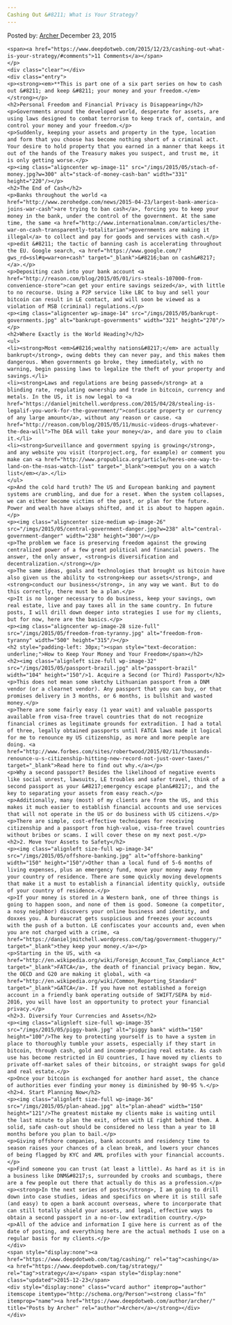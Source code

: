```yaml
---
Cashing Out &#8211; What is Your Strategy?
---
```

<article class="post-listing post-10463 post type-post status-publish format-standard has-post-thumbnail hentry  tag-cashing tag-strategy">
    <div class="post-inner">
        <span>Posted by: <a href="https://www.deepdotweb.com/author/archer/" title="">Archer </a></span>
    <span>December 23, 2015</span>
    
    <span><a href="https://www.deepdotweb.com/2015/12/23/cashing-out-what-is-your-strategy/#comments">11 Comments</a></span>
    </p>
    <div class="clear"></div>
    <div class="entry">
    <p><strong><em>**This is part one of a six part series on how to cash out &#8211; and keep &#8211; your money and your freedom.</em></strong></p>
    <h2>Personal Freedom and Financial Privacy is Disappearing</h2>
    <p>Governments around the developed world, desperate for assets, are using laws designed to combat terrorism to keep track of, contain, and control your money and your freedom.</p>
    <p>Suddenly, keeping your assets and property in the type, location and form that you choose has become nothing short of a criminal act. Your desire to hold property that you earned in a manner that keeps it out of the hands of the Treasury makes you suspect, and trust me, it is only getting worse.</p>
    <p><img class="aligncenter wp-image-11" src="/imgs/2015/05/stach-of-money.jpg?w=300" alt="stack-of-money-cash-ban" width="331" height="220"/></p>
    <h2>The End of Cash</h2>
    <p>Banks throughout the world <a href="http://www.zerohedge.com/news/2015-04-23/largest-bank-america-joins-war-cash">are trying to ban cash</a>, forcing you to keep your money in the bank, under the control of the government. At the same time, the same <a href="http://www.internationalman.com/articles/the-war-on-cash-transparently-totalitarian">governments are making it illegal</a> to collect and pay for goods and services with cash.</p>
    <p>edit &#8211; the tactic of banning cash is accelerating throughout the EU. Google search, <a href="https://www.google.com/?gws_rd=ssl#q=war+on+cash" target="_blank">&#8216;ban on cash&#8217;</a>.</p>
    <p>Depositing cash into your bank account <a href="http://reason.com/blog/2015/05/01/irs-steals-107000-from-convenience-store">can get your entire savings seized</a>, with little to no recourse. Using a P2P service like LBC to buy and sell your bitcoin can result in LE contact, and will soon be viewed as a violation of MSB (criminal) regulations.</p>
    <p><img class="aligncenter wp-image-14" src="/imgs/2015/05/bankrupt-governments.jpg" alt="bankrupt-governments" width="321" height="270"/></p>
    <h2>Where Exactly is the World Heading?</h2>
    <ul>
    <li><strong>Most <em>&#8216;wealthy nations&#8217;</em> are actually bankrupt</strong>, owing debts they can never pay, and this makes them dangerous. When governments go broke, they immediately, with no warning, begin passing laws to legalize the theft of your property and savings.</li>
    <li><strong>Laws and regulations are being passed</strong> at a blinding rate, regulating ownership and trade in bitcoin, currency and metals. In the US, it is now legal to <a href="https://danieljmitchell.wordpress.com/2015/04/28/stealing-is-legalif-you-work-for-the-government/">confiscate property or currency of any large amount</a>, without any reason or cause. <a href="http://reason.com/blog/2015/05/11/music-videos-drugs-whatever-the-dea-will">The DEA will take your money</a>, and dare you to claim it.</li>
    <li><strong>Surveillance and government spying is growing</strong>, and any website you visit (torproject.org, for example) or comment you make can <a href="http://www.propublica.org/article/heres-one-way-to-land-on-the-nsas-watch-list" target="_blank"><em>put you on a watch list</em></a>.</li>
    </ul>
    <p>And the cold hard truth? The US and European banking and payment systems are crumbling, and due for a reset. When the system collapses, we can either become victims of the past, or plan for the future. Power and wealth have always shifted, and it is about to happen again.</p>
    <p><img class="aligncenter size-medium wp-image-26" src="/imgs/2015/05/central-government-danger.jpg?w=238" alt="central-government-danger" width="238" height="300"/></p>
    <p>The problem we face is preserving freedom against the growing centralized power of a few great political and financial powers. The answer, the only answer, <strong>is diversification and decentralization.</strong></p>
    <p>The same ideas, goals and technologies that brought us bitcoin have also given us the ability to <strong>keep our assets</strong>, and <strong>conduct our business</strong>, in any way we want. But to do this correctly, there must be a plan.</p>
    <p>It is no longer necessary to do business, keep your savings, own real estate, live and pay taxes all in the same country. In future posts, I will drill down deeper into strategies I use for my clients, but for now, here are the basics.</p>
    <p><img class="aligncenter wp-image-28 size-full" src="/imgs/2015/05/freedom-from-tyranny.jpg" alt="freedom-from-tyranny" width="500" height="315"/></p>
    <h2 style="padding-left: 30px;"><span style="text-decoration: underline;">How to Keep Your Money and Your Freedom</span></h2>
    <h2><img class="alignleft size-full wp-image-32" src="/imgs/2015/05/passport-brazil.jpg" alt="passport-brazil" width="104" height="150"/>1. Acquire a Second (or Third) Passport</h2>
    <p>This does not mean some sketchy Lithuanian passport from a DNM vendor (or a clearnet vendor). Any passport that you can buy, or that promises delivery in 3 months, or 6 months, is bullshit and wasted money.</p>
    <p>There are some fairly easy (1 year wait) and valuable passports available from visa-free travel countries that do not recognize financial crimes as legitimate grounds for extradition. I had a total of three, legally obtained passports until FATCA laws made it logical for me to renounce my US citizenship, as more and more people are doing. <a href="http://www.forbes.com/sites/robertwood/2015/02/11/thousands-renounce-u-s-citizenship-hitting-new-record-not-just-over-taxes/" target="_blank">Read here to find out why.</a></p>
    <p>Why a second passport? Besides the likelihood of negative events like social unrest, lawsuits, LE troubles and safer travel, think of a second passport as your &#8217;emergency escape plan&#8217;, and the key to separating your assets from easy reach.</p>
    <p>Additionally, many (most) of my clients are from the US, and this makes it much easier to establish financial accounts and use services that will not operate in the US or do business with US citizens.</p>
    <p>There are simple, cost-effective techniques for receiving citizenship and a passport from high-value, visa-free travel countries without bribes or scams. I will cover these on my next post.</p>
    <h2>2. Move Your Assets to Safety</h2>
    <p><img class="alignleft size-full wp-image-34" src="/imgs/2015/05/offshore-banking.jpg" alt="offshore-banking" width="150" height="150"/>Other than a local fund of 5-6 months of living expenses, plus an emergency fund, move your money away from your country of residence. There are some quickly moving developments that make it a must to establish a financial identity quickly, outside of your country of residence.</p>
    <p>If your money is stored in a Western bank, one of three things is going to happen soon, and none of them is good. Someone (a competitor, a nosy neighbor) discovers your online business and identity, and doxxes you. A bureaucrat gets suspicious and freezes your accounts with the push of a button. LE confiscates your accounts and, even when you are not charged with a crime, <a href="https://danieljmitchell.wordpress.com/tag/government-thuggery/" target="_blank">they keep your money.</a></p>
    <p>Starting in the US, with <a href="http://en.wikipedia.org/wiki/Foreign_Account_Tax_Compliance_Act" target="_blank">FATCA</a>, the death of financial privacy began. Now, the OECD and G20 are making it global, with <a href="http://en.wikipedia.org/wiki/Common_Reporting_Standard" target="_blank">GATCA</a>. If you have not established a foreign account in a friendly bank operating outside of SWIFT/SEPA by mid-2016, you will have lost an opportunity to protect your financial privacy.</p>
    <h2>3. Diversify Your Currencies and Assets</h2>
    <p><img class="alignleft size-full wp-image-35" src="/imgs/2015/05/piggy-bank.jpg" alt="piggy bank" width="150" height="100"/>The key to protecting yourself is to have a system in place to thoroughly tumble your assets, especially if they start in bitcoin, through cash, gold and income-producing real estate. As cash use has become restricted in EU countries, I have moved my clients to private off-market sales of their bitcoins, or straight swaps for gold and real estate.</p>
    <p>Once your bitcoin is exchanged for another hard asset, the chance of authorities ever finding your money is diminished by 90-95 %.</p>
    <h2>4. Start Planning Now</h2>
    <p><img class="alignleft size-full wp-image-36" src="/imgs/2015/05/plan-ahead.jpg" alt="plan-ahead" width="150" height="121"/>The greatest mistake my clients make is waiting until the last minute to plan the exit, often with LE right behind them. A solid, safe cash-out should be considered no less than a year to 18 months before you plan to bail.</p>
    <p>Giving offshore companies, bank accounts and residency time to season raises your chances of a clean break, and lowers your chances of being flagged by KYC and AML profiles with your financial accounts.</p>
    <p>Find someone you can trust (at least a little). As hard as it is in a business like DNM&#8217;s, surrounded by crooks and scumbags, there are a few people out there that actually do this as a profession.</p>
    <p><strong>In the next series of posts</strong>, I am going to drill down into case studies, ideas and specifics on where it is still safe (and easy) to open a bank account overseas, where to incorporate that can still totally shield your assets, and legal, effective ways to obtain a second passport in a no-or-low extradition country.</p>
    <p>All of the advice and information I give here is current as of the date of posting, and everything here are the actual methods I use on a regular basis for my clients.</p>
    </div>
    <span style="display:none"><a href="https://www.deepdotweb.com/tag/cashing/" rel="tag">cashing</a> <a href="https://www.deepdotweb.com/tag/strategy/" rel="tag">strategy</a></span> <span style="display:none" class="updated">2015-12-23</span>
    <div style="display:none" class="vcard author" itemprop="author" itemscope itemtype="http://schema.org/Person"><strong class="fn" itemprop="name"><a href="https://www.deepdotweb.com/author/archer/" title="Posts by Archer" rel="author">Archer</a></strong></div>
    </div>
</article>

